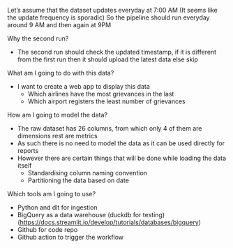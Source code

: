 Let’s assume that the dataset updates everyday at 7:00 AM (It seems like the update frequency is sporadic)
So the pipeline should run everyday around 9 AM and then again at 9PM

Why the second run?
- The second run should check the updated timestamp, if it is different from the first run then it should upload the latest data else skip

What am I going to do with this data?
- I want to create a web app to display this data
    - Which airlines have the most grievances in the last
    - Which airport registers the least number of grievances

How am I going to model the data?
- The raw dataset has 26 columns, from which only 4 of them are dimensions rest are metrics
- As such there is no need to model the data as it can be used directly for reports
- However there are certain things that will be done while loading the data itself
    - Standardising column naming convention
    - Partitioning the data based on date

Which tools am I going to use?
- Python and dlt for ingestion
- BigQuery as a data warehouse (duckdb for testing) (https://docs.streamlit.io/develop/tutorials/databases/bigquery)
- Github for code repo
- Github action to trigger the workflow


